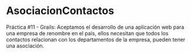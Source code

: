 # AsociacionContactos
Práctica #11 - Grails: Aceptamos el desarrollo de una aplicación web para una empresa de renombre en el país, ellos necesitan que todos los contactos relacionan con los departamentos de la empresa, pueden tener una asociación.
